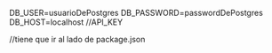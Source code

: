 DB_USER=usuarioDePostgres
DB_PASSWORD=passwordDePostgres
DB_HOST=localhost
//API_KEY 

//tiene que ir al lado de package.json